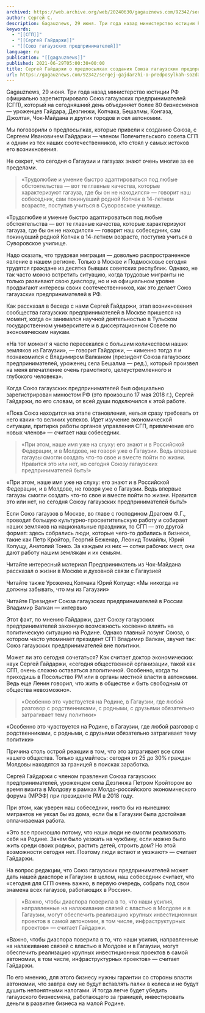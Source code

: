 ```yaml
---
archived: https://web.archive.org/web/20240630/gagauznews.com/92342/sergej-gajdarzhi-o-predposylkah-sozdaniya-soyuza-gagauzskih-predprinimatelej-rf.html
author: Сергей С.
description: Gagauznews, 29 июня. Три года назад министерство юстиции РФ официально зарегистрировало Союз гагаузских предпринимателей (СГП), который на сегодняшний день объединяет более 80 бизнесменов — уроженцев Гайдара, Дезгинжи, Копчака, Бешалмы, Конгаза, Джолтая, Чок-Майдана и других городов и сел автономии. Мы поговорили о предпосылках, которые привели к созданию Союза, с Сергеем Ивановичем Гайдаржи — членом Попечительского совета СГП и одним из тех наших соотечественников, кто стоял у самых истоков его возникновения. Не секрет, что сегодня о Гагаузии и гагаузах знают очень многие за ее пределами. «Трудолюбие и умение быстро адаптироваться под любые обстоятельства — вот те главные качества, которые характеризуют гагауза, где […]
keywords:
  - "[[СГП]]"
  - "[[Сергей Гайдаржи]]"
  - "[[Союз гагаузских предпринимателей]]"
language: ru
publication: "[[gagauznews]]"
published: 2021-06-29T05:00:30+00:00
title: Сергей Гайдаржи о предпосылках создания Союза гагаузских предпринимателей РФ
url: https://gagauznews.com/92342/sergej-gajdarzhi-o-predposylkah-sozdaniya-soyuza-gagauzskih-predprinimatelej-rf.html
---
```


Gagauznews, 29 июня. Три года назад министерство юстиции РФ официально зарегистрировало Союз гагаузских предпринимателей (СГП), который на сегодняшний день объединяет более 80 бизнесменов — уроженцев Гайдара, Дезгинжи, Копчака, Бешалмы, Конгаза, Джолтая, Чок-Майдана и других городов и сел автономии.

Мы поговорили о предпосылках, которые привели к созданию Союза, с Сергеем Ивановичем Гайдаржи — членом Попечительского совета СГП и одним из тех наших соотечественников, кто стоял у самых истоков его возникновения.

Не секрет, что сегодня о Гагаузии и гагаузах знают очень многие за ее пределами.

> «Трудолюбие и умение быстро адаптироваться под любые обстоятельства — вот те главные качества, которые характеризуют гагауза, где бы он не находился» — говорит наш собеседник, сам покинувший родной Копчак в 14-летнем возрасте, поступив учиться в Суворовское училище.

«Трудолюбие и умение быстро адаптироваться под любые обстоятельства — вот те главные качества, которые характеризуют гагауза, где бы он не находился» — говорит наш собеседник, сам покинувший родной Копчак в 14-летнем возрасте, поступив учиться в Суворовское училище.



Надо сказать, что трудовая миграция — довольно распространенное явление в нашем регионе. Только в Москве и Подмосковье сегодня трудятся граждане из десятка бывших советских республик. Однако, не так часто можно встретить ситуацию, когда трудовые мигранты не только развивают свою диаспору, но и на официальном уровне продвигают интересы своих соотечественников, как это делает Союз гагаузских предпринимателей в РФ.

Как рассказал в беседе с нами Сергей Гайдаржи, этап возникновения сообщества гагаузских предпринимателей в Москве пришелся на момент, когда он занимался научной деятельностью в Тульском государственном университете и в диссертационном Совете по экономическим наукам.

«На тот момент я часто пересекался с большим количеством наших земляков из Гагаузии», — говорит Гайдаржи, — «именно тогда я и познакомился с Владимиром Валканом (президент Союза гагаузских предпринимателей, уроженец села Бешалма — ред.), который произвел на меня впечатление очень грамотного, целеустремленного и глубокого человека».

Когда Союз гагаузских предпринимателей был официально зарегистрирован минюстом РФ (это произошло 17 мая 2018 г.), Сергей Гайдаржи, по его словам, от всей души подключился к этой работе.

«Пока Союз находится на этапе становления, нельзя сразу требовать от него каких-то великих успехов. Идет изучение экономической ситуации, притирка работы органов управления СГП, привлечение его новых членов» — считает наш собеседник.

> «При этом, наше имя уже на слуху: его знают и в Российской Федерации, и в Молдове, не говоря уже о Гагаузии. Ведь впервые гагаузы смогли создать что-то свое и вместе пойти по жизни. Нравится это или нет, но сегодня Союзу гагаузских предпринимателей быть!»

«При этом, наше имя уже на слуху: его знают и в Российской Федерации, и в Молдове, не говоря уже о Гагаузии. Ведь впервые гагаузы смогли создать что-то свое и вместе пойти по жизни. Нравится это или нет, но сегодня Союзу гагаузских предпринимателей быть!»



Если Союз гагаузов в Москве, во главе с господином Драгоем Ф.Г., проводит большую культурно-просветительскую работу и собирает наших земляков на национальные праздники, то СГП — это другой формат: здесь собрались люди, которые чего-то добились в бизнесе, такие как Петр Кройтор, Георгий Беженар, Леонид Томайлы, Юрий Копущу, Анатолий Тонко. За каждым из них — сотни рабочих мест, они дают работу нашим землякам и их семьям.

Читайте интересный материал Предприниматель из Чок-Майдана рассказал о жизни в Москве и духовной связи с Гагаузией

Читайте также Уроженец Копчака Юрий Копущу: «Мы никогда не должны забывать, что мы из Гагаузии»

Читайте Президент Союза гагаузских предпринимателей в России Владимир Валкан — интервью

Этот факт, по мнению Гайдаржи, дает Союзу гагаузских предпринимателей законную возможность косвенно влиять на политическую ситуацию на Родине. Однако главный лозунг Союза, о котором часто упоминает президент СГП Владимир Валкан, звучит так: Союз гагаузских предпринимателей вне политики.

Может ли это сегодня сочетаться? Как считает доктор экономических наук Сергей Гайдаржи, «сегодня общественной организации, такой как СГП, очень сложно оставаться аполитичной. Особенно, когда ты приходишь в Посольство РМ или в органы местной власти в автономии. Ведь еще Ленин говорил, что жить в обществе и быть свободным от общества невозможно».

> «Особенно это чувствуется на Родине, в Гагаузии, где любой разговор с родственниками, с родными, с друзьями обязательно затрагивает тему политики»

«Особенно это чувствуется на Родине, в Гагаузии, где любой разговор с родственниками, с родными, с друзьями обязательно затрагивает тему политики»

Причина столь острой реакции в том, что это затрагивает все слои нашего общества. Только вдумайтесь: сегодня от 25 до 30% граждан Молдовы находятся за границей в поисках заработка.

Сергей Гайдаржи с членом правления Союза гагаузских предпринимателей, уроженцем села Дезгинжа Петром Кройтором во время визита в Молдову в рамках Молдо-российского экономического форума (МРЭФ) при президенте РМ в 2018 году.

При этом, как уверен наш собеседник, никто бы из нынешних мигрантов не уехал бы из дома, если бы в Гагаузии была достойная оплачиваемая работа.

«Это все произошло потому, что наши люди не смогли реализовать себя на Родине. Зачем было уезжать на чужбину, если можно было жить среди своих родных, растить детей, строить дом? Но этой возможности сегодня нет. Поэтому люди встают и уезжают» — считает Гайдаржи.

На вопрос редакции, что Союз гагаузских предпринимателей может дать нашей диаспоре и Гагаузии в целом, наш собеседник считает, что «сегодня для СГП очень важно, в первую очередь, собрать под свои знамена всех гагаузов, работающих в России».

> «Важно, чтобы диаспора поверила в то, что наши усилия, направленные на налаживание связей с властью в Молдове и в Гагаузии, могут обеспечить реализацию крупных инвестиционных проектов в самой автономии, в том числе, инфраструктурных проектов» — считает Гайдаржи.

«Важно, чтобы диаспора поверила в то, что наши усилия, направленные на налаживание связей с властью в Молдове и в Гагаузии, могут обеспечить реализацию крупных инвестиционных проектов в самой автономии, в том числе, инфраструктурных проектов» — считает Гайдаржи.

По его мнению, для этого бизнесу нужны гарантии со стороны власти автономии, что завтра ему не будут вставлять палки в колеса и не будут душить непонятными налогами. И тогда легче будет убедить гагаузского бизнесмена, работающего за границей, инвестировать деньги в развитие бизнеса на малой Родине.